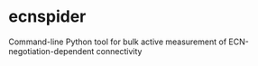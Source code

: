 # ecnspider
Command-line Python tool for bulk active measurement of ECN-negotiation-dependent connectivity
